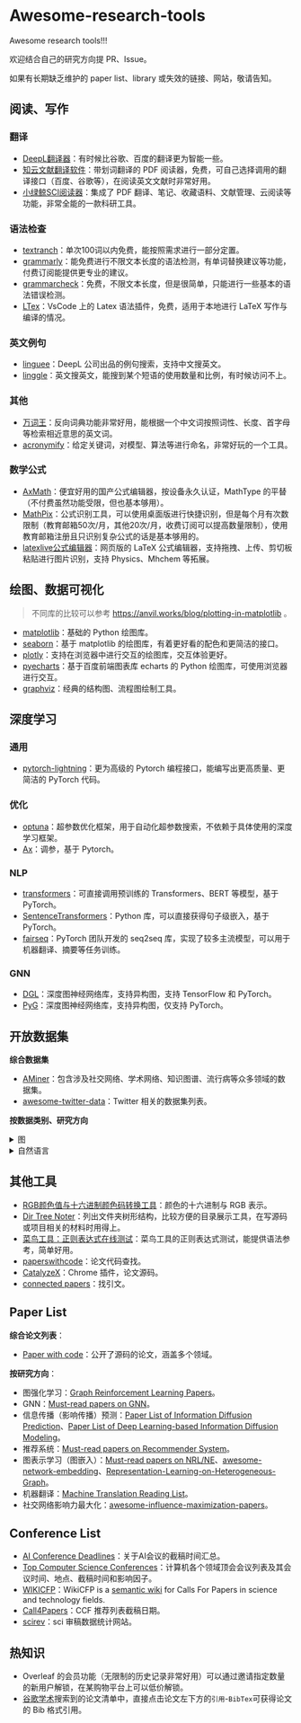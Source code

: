 # Awesome-research-tools

Awesome research tools!!!

欢迎结合自己的研究方向提 PR、Issue。

如果有长期缺乏维护的 paper list、library 或失效的链接、网站，敬请告知。

## 阅读、写作

### 翻译

- [DeepL翻译器](https://www.deepl.com/translator)：有时候比谷歌、百度的翻译更为智能一些。
- [知云文献翻译软件](https://www.yuque.com/xtranslator/zy/gga6xa)：带划词翻译的 PDF 阅读器，免费，可自己选择调用的翻译接口（百度、谷歌等），在阅读英文文献时非常好用。
- [小绿鲸SCI阅读器](https://www.xljsci.com)：集成了 PDF 翻译、笔记、收藏语料、文献管理、云阅读等功能，非常全能的一款科研工具。

### 语法检查

- [textranch](https://textranch.com/)：单次100词以内免费，能按照需求进行一部分定置。
- [grammarly](https://app.grammarly.com/)：能免费进行不限文本长度的语法检测，有单词替换建议等功能，付费订阅能提供更专业的建议。
- [grammarcheck](https://www.nounplus.net/grammarcheck/)：免费，不限文本长度，但是很简单，只能进行一些基本的语法错误检测。
- [LTex](https://marketplace.visualstudio.com/items?itemName=valentjn.vscode-ltex)：VsCode 上的 Latex 语法插件，免费，适用于本地进行 LaTeX 写作与编译的情况。

### 英文例句

- [linguee](https://cn.linguee.com)：DeepL 公司出品的例句搜索，支持中文搜英文。
- [linggle](https://linggle.com/)：英文搜英文，能搜到某个短语的使用数量和比例，有时候访问不上。

### 其他

- [万词王](https://wantwords.thunlp.org/)：反向词典功能非常好用，能根据一个中文词按照词性、长度、首字母等检索相近意思的英文词。
- [acronymify](http://acronymify.com/search?q)：给定关键词，对模型、算法等进行命名，非常好玩的一个工具。

### 数学公式

- [AxMath](https://www.amyxun.com/)：便宜好用的国产公式编辑器，按设备永久认证，MathType 的平替（不付费虽然功能受限，但也基本够用）。
- [MathPix](https://mathpix.com/)：公式识别工具，可以使用桌面版进行快捷识别，但是每个月有次数限制（教育邮箱50次/月，其他20次/月，收费订阅可以提高数量限制），使用教育邮箱注册且只识别复杂公式的话是基本够用的。
- [latexlive公式编辑器](https://www.latexlive.com/home)：网页版的 LaTeX 公式编辑器，支持拖拽、上传、剪切板粘贴进行图片识别，支持 Physics、Mhchem 等拓展。

## 绘图、数据可视化

> 不同库的比较可以参考 https://anvil.works/blog/plotting-in-matplotlib 。

- [matplotlib](https://matplotlib.org/)：基础的 Python 绘图库。
- [seaborn](https://seaborn.pydata.org/)：基于 matplotlib 的绘图库，有着更好看的配色和更简洁的接口。
- [plotly](https://plotly.com/)：支持在浏览器中进行交互的绘图库，交互体验更好。
- [pyecharts](https://pyecharts.org/)：基于百度前端图表库 echarts 的 Python 绘图库，可使用浏览器进行交互。
- [graphviz](https://graphviz.org/)：经典的结构图、流程图绘制工具。

## 深度学习

### 通用

- [pytorch-lightning](https://www.pytorchlightning.ai/)：更为高级的 Pytorch 编程接口，能编写出更高质量、更简洁的 PyTorch 代码。

### 优化

- [optuna](optuna.org)：超参数优化框架，用于自动化超参数搜索，不依赖于具体使用的深度学习框架。
- [Ax](https://ax.dev/)：调参，基于 Pytorch。

### NLP

- [transformers](https://huggingface.co/docs/transformers/index)：可直接调用预训练的 Transformers、BERT 等模型，基于 PyTorch。
- [SentenceTransformers](https://www.sbert.net)：Python 库，可以直接获得句子级嵌入，基于 PyTorch。
- [fairseq](https://github.com/pytorch/fairseq)：PyTorch 团队开发的 seq2seq 库，实现了较多主流模型，可以用于机器翻译、摘要等任务训练。

### GNN

- [DGL](https://www.dgl.ai/)：深度图神经网络库，支持异构图，支持 TensorFlow 和 PyTorch。
- [PyG]()：深度图神经网络库，支持异构图，仅支持 PyTorch。

## 开放数据集

**综合数据集**

- [AMiner](https://www.aminer.cn/data/?nav=openData)：包含涉及社交网络、学术网络、知识图谱、流行病等众多领域的数据集。
- [awesome-twitter-data](https://github.com/shaypal5/awesome-twitter-data)：Twitter 相关的数据集列表。

**按数据类别、研究方向**

<details><summary>图</summary><p>

- [Open Academic Graph (OAG)](https://www.microsoft.com/en-us/research/project/open-academic-graph/)：微软提供的包含微软学术网络和 AMiner 中学术网络的学术网络图。
- [SNAP](http://snap.stanford.edu/data/index.html)：斯坦福大型网络数据集集合。
  

</p></details>

<details><summary>自然语言</summary><p>

- [the open parallel corpus](https://opus.nlpl.eu/)：一个网络翻译文本集合，包含的语言种类和领域都非常多。
- [Statistical Machine Translation](https://www.statmt.org/)：国际机器翻译大赛，每年都会放出很多较为权威的数据集，使用广泛，认可度高。但局限是内容几乎都是新闻领域，语系较多是印欧系语言。

</p></details>



## 其他工具

- [RGB颜色值与十六进制颜色码转换工具](https://www.sioe.cn/yingyong/yanse-rgb-16/)：颜色的十六进制与 RGB 表示。
- [Dir Tree Noter](https://dir.yardtea.cc/)：列出文件夹树形结构，比较方便的目录展示工具，在写源码或项目相关的材料时用得上。
- [菜鸟工具：正则表达式在线测试](https://c.runoob.com/front-end/854/)：菜鸟工具的正则表达式测试，能提供语法参考，简单好用。
- [paperswithcode](https://paperswithcode.com/)：论文代码查找。
- [CatalyzeX](https://chrome.google.com/webstore/detail/aiml-papers-with-code-eve/aikkeehnlfpamidigaffhfmgbkdeheil?hl=zh-CN)：Chrome 插件，论文源码。
- [connected papers](https://www.connectedpapers.com/)：找引文。

## Paper List

**综合论文列表**：

- [Paper with code](https://paperswithcode.com/)：公开了源码的论文，涵盖多个领域。

**按研究方向**：

- 图强化学习：[Graph Reinforcement Learning Papers](https://github.com/SunQingYun1996/Graph-Reinforcement-Learning-Papers)。
- GNN：[Must-read papers on GNN](https://github.com/thunlp/GNNPapers)。
- 信息传播（影响传播）预测：[Paper List of Information Diffusion Prediction](https://github.com/albertyang33/DiffusionPapers)、[Paper List of Deep Learning-based Information Diffusion Modeling](https://github.com/ChenNed/Awesome-DL-Information-Cascades-Modleing)。
- 推荐系统：[Must-read papers on Recommender System](https://github.com/hongleizhang/RSPapers)。
- 图表示学习（图嵌入）：[Must-read papers on NRL/NE](https://github.com/thunlp/NRLPapers)、[awesome-network-embedding](https://github.com/chihming/awesome-network-embedding)、[Representation-Learning-on-Heterogeneous-Graph](https://github.com/Jhy1993/Representation-Learning-on-Heterogeneous-Graph)。
- 机器翻译：[Machine Translation Reading List](https://github.com/THUNLP-MT/MT-Reading-List)。
- 社交网络影响力最大化：[awesome-influence-maximization-papers](https://github.com/geopanag/awesome-influence-maximization-papers)。

## Conference List

- [AI Conference Deadlines](https://aideadlin.es/?sub=ML,CV,NLP,RO,SP,DM)：关于AI会议的截稿时间汇总。
- [Top Computer Science Conferences](https://research.com/conference-rankings/computer-science)：计算机各个领域顶会会议列表及其会议时间、地点、截稿时间和影响因子。
- [WIKICFP](http://www.wikicfp.com/cfp/)：WikiCFP is a [semantic wiki](http://en.wikipedia.org/wiki/Semantic_wiki) for Calls For Papers in science and technology fields.
- [Call4Papers](http://123.57.137.208/ccf/ccf-1.jsp)：CCF 推荐列表截稿日期。
- [scirev](https://scirev.org/reviews/nature-communications/?author_id=34152743&event_source=timeline&source=timeline&dt_dapp=1)：sci 审稿数据统计网站。

## 热知识

- Overleaf 的会员功能（无限制的历史记录非常好用）可以通过邀请指定数量的新用户解锁，在某购物平台上可以低价解锁。
- [谷歌学术](https://scholar.google.com/)搜索到的论文清单中，直接点击论文左下方的`引用`-`BibTex`可获得论文的 Bib 格式引用。
